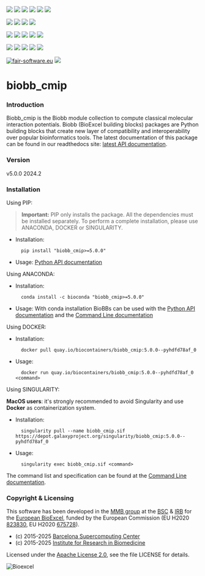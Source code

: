 [![](https://img.shields.io/github/v/tag/bioexcel/biobb_cmip?label=Version)](https://GitHub.com/bioexcel/biobb_cmip/tags/)
[![](https://img.shields.io/pypi/v/biobb-cmip.svg?label=Pypi)](https://pypi.python.org/pypi/biobb-cmip/)
[![](https://img.shields.io/conda/vn/bioconda/biobb_cmip?label=Conda)](https://anaconda.org/bioconda/biobb_cmip)
[![](https://img.shields.io/conda/dn/bioconda/biobb_cmip?label=Conda%20Downloads)](https://anaconda.org/bioconda/biobb_cmip)
[![](https://img.shields.io/badge/Docker-Quay.io-blue)](https://quay.io/repository/biocontainers/biobb_cmip?tab=tags)
[![](https://img.shields.io/badge/Singularity-GalaxyProject-blue)](https://depot.galaxyproject.org/singularity/biobb_cmip:5.0.0--pyhdfd78af_0)

[![](https://img.shields.io/badge/OS-Unix%20%7C%20MacOS-blue)](https://github.com/bioexcel/biobb_cmip)
[![](https://img.shields.io/pypi/pyversions/biobb-cmip.svg?label=Python%20Versions)](https://pypi.org/project/biobb-cmip/)
[![](https://img.shields.io/badge/License-Apache%202.0-blue.svg)](https://opensource.org/licenses/Apache-2.0)
[![](https://img.shields.io/badge/Open%20Source%3f-Yes!-blue)](https://github.com/bioexcel/biobb_cmip)

[![](https://readthedocs.org/projects/biobb-cmip/badge/?version=latest&label=Docs)](https://biobb-cmip.readthedocs.io/en/latest/?badge=latest)
[![](https://img.shields.io/website?down_message=Offline&label=Biobb%20Website&up_message=Online&url=https%3A%2F%2Fmmb.irbbarcelona.org%2Fbiobb%2F)](https://mmb.irbbarcelona.org/biobb/)
[![](https://img.shields.io/badge/Youtube-tutorials-blue?logo=youtube&logoColor=red)](https://www.youtube.com/@BioExcelCoE/search?query=biobb)
[![](https://zenodo.org/badge/DOI/10.1038/s41597-019-0177-4.svg)](https://doi.org/10.1038/s41597-019-0177-4)
[![](https://img.shields.io/endpoint?color=brightgreen&url=https%3A%2F%2Fapi.juleskreuer.eu%2Fcitation-badge.php%3Fshield%26doi%3D10.1038%2Fs41597-019-0177-4)](https://www.nature.com/articles/s41597-019-0177-4#citeas)

[![](https://docs.bioexcel.eu/biobb_cmip/junit/testsbadge.svg)](https://docs.bioexcel.eu/biobb_cmip/junit/report.html)
[![](https://docs.bioexcel.eu/biobb_cmip/coverage/coveragebadge.svg)](https://docs.bioexcel.eu/biobb_cmip/coverage/)
[![](https://docs.bioexcel.eu/biobb_cmip/flake8/flake8badge.svg)](https://docs.bioexcel.eu/biobb_cmip/flake8/)
[![](https://img.shields.io/github/last-commit/bioexcel/biobb_cmip?label=Last%20Commit)](https://github.com/bioexcel/biobb_cmip/commits/master)
[![](https://img.shields.io/github/issues/bioexcel/biobb_cmip.svg?color=brightgreen&label=Issues)](https://GitHub.com/bioexcel/biobb_cmip/issues/)

[![fair-software.eu](https://img.shields.io/badge/fair--software.eu-%E2%97%8F%20%20%E2%97%8F%20%20%E2%97%8F%20%20%E2%97%8F%20%20%E2%97%8F-green)](https://fair-software.eu)
[![](https://www.bestpractices.dev/projects/8847/badge)](https://www.bestpractices.dev/projects/8847)

[](https://bestpractices.coreinfrastructure.org/projects/8847/badge)

[//]: # (The previous line invisible link is for compatibility with the howfairis script https://github.com/fair-software/howfairis-github-action/tree/main wich uses the old bestpractices URL)

# biobb_cmip

### Introduction
Biobb_cmip is the Biobb module collection to compute classical molecular interaction potentials.
Biobb (BioExcel building blocks) packages are Python building blocks that
create new layer of compatibility and interoperability over popular
bioinformatics tools.
The latest documentation of this package can be found in our readthedocs site:
[latest API documentation](http://biobb-cmip.readthedocs.io/en/latest/).

### Version
v5.0.0 2024.2

### Installation
Using PIP:

> **Important:** PIP only installs the package. All the dependencies must be installed separately. To perform a complete installation, please use ANACONDA, DOCKER or SINGULARITY.

* Installation:


        pip install "biobb_cmip>=5.0.0"


* Usage: [Python API documentation](https://biobb-cmip.readthedocs.io/en/latest/modules.html)

Using ANACONDA:

* Installation:


        conda install -c bioconda "biobb_cmip>=5.0.0"


* Usage: With conda installation BioBBs can be used with the [Python API documentation](https://biobb-cmip.readthedocs.io/en/latest/modules.html) and the [Command Line documentation](https://biobb-cmip.readthedocs.io/en/latest/command_line.html)

Using DOCKER:

* Installation:


        docker pull quay.io/biocontainers/biobb_cmip:5.0.0--pyhdfd78af_0


* Usage:


        docker run quay.io/biocontainers/biobb_cmip:5.0.0--pyhdfd78af_0 <command>


Using SINGULARITY:

**MacOS users**: it's strongly recommended to avoid Singularity and use **Docker** as containerization system.

* Installation:


        singularity pull --name biobb_cmip.sif https://depot.galaxyproject.org/singularity/biobb_cmip:5.0.0--pyhdfd78af_0


* Usage:


        singularity exec biobb_cmip.sif <command>


The command list and specification can be found at the [Command Line documentation](https://biobb-cmip.readthedocs.io/en/latest/command_line.html).


### Copyright & Licensing
This software has been developed in the [MMB group](http://mmb.irbbarcelona.org) at the [BSC](http://www.bsc.es/) & [IRB](https://www.irbbarcelona.org/) for the [European BioExcel](http://bioexcel.eu/), funded by the European Commission (EU H2020 [823830](http://cordis.europa.eu/projects/823830), EU H2020 [675728](http://cordis.europa.eu/projects/675728)).

* (c) 2015-2025 [Barcelona Supercomputing Center](https://www.bsc.es/)
* (c) 2015-2025 [Institute for Research in Biomedicine](https://www.irbbarcelona.org/)

Licensed under the
[Apache License 2.0](https://www.apache.org/licenses/LICENSE-2.0), see the file LICENSE for details.

![](https://bioexcel.eu/wp-content/uploads/2019/04/Bioexcell_logo_1080px_transp.png "Bioexcel")
